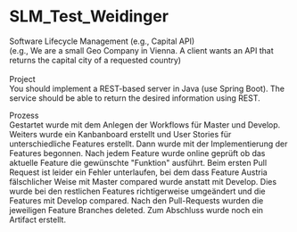# SLM_Test_Weidinger

Software Lifecycle Management
<Scenario> (e.g., Capital API)<br>
<Description> (e.g., We are a small Geo Company in Vienna. A client wants an API that returns the capital city of a requested country)<br>
<br>Project
<br>You should implement a REST-based server in Java (use Spring Boot). The service should be able to return the desired information using REST.

Prozess<br>
Gestartet wurde mit dem Anlegen der Workflows für Master und Develop.
Weiters wurde ein Kanbanboard erstellt und User Stories für unterschiedliche Features erstellt.
Dann wurde mit der Implementierung der Features begonnen.
Nach jedem Feature wurde online geprüft ob das aktuelle Feature die gewünschte "Funktion" ausführt.
Beim ersten Pull Request ist leider ein Fehler unterlaufen, bei dem dass Feature Austria fälschlicher Weise mit Master compared wurde anstatt mit Develop.
Dies wurde bei den restlichen Features richtigerweise umgeändert und die Features mit Develop compared.
Nach den Pull-Requests wurden die jeweiligen Feature Branches deleted.
Zum Abschluss wurde noch ein Artifact erstellt.


